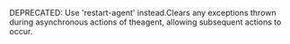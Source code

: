 DEPRECATED: Use 'restart-agent' instead.Clears any exceptions thrown during asynchronous actions of theagent, allowing subsequent actions to occur.